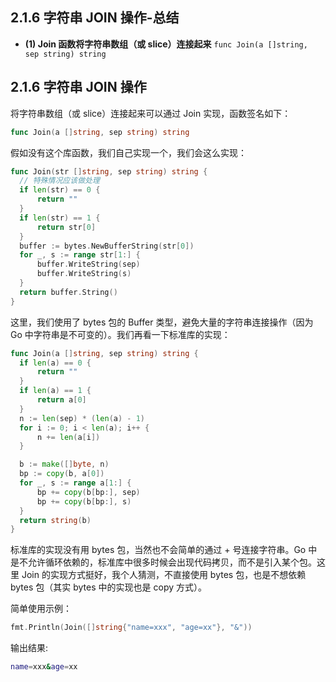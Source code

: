 ## 2.1.6 字符串 JOIN 操作-总结

- **(1) Join 函数将字符串数组（或 slice）连接起来**
  `func Join(a []string, sep string) string`

## 2.1.6 字符串 JOIN 操作

将字符串数组（或 slice）连接起来可以通过 Join 实现，函数签名如下：

```go
func Join(a []string, sep string) string
```

假如没有这个库函数，我们自己实现一个，我们会这么实现：

```go
func Join(str []string, sep string) string {
  // 特殊情况应该做处理
  if len(str) == 0 {
      return ""
  }
  if len(str) == 1 {
      return str[0]
  }
  buffer := bytes.NewBufferString(str[0])
  for _, s := range str[1:] {
      buffer.WriteString(sep)
      buffer.WriteString(s)
  }
  return buffer.String()
}
```

这里，我们使用了 bytes 包的 Buffer 类型，避免大量的字符串连接操作（因为 Go 中字符串是不可变的）。我们再看一下标准库的实现：

```go
func Join(a []string, sep string) string {
  if len(a) == 0 {
      return ""
  }
  if len(a) == 1 {
      return a[0]
  }
  n := len(sep) * (len(a) - 1)
  for i := 0; i < len(a); i++ {
      n += len(a[i])
  }

  b := make([]byte, n)
  bp := copy(b, a[0])
  for _, s := range a[1:] {
      bp += copy(b[bp:], sep)
      bp += copy(b[bp:], s)
  }
  return string(b)
}
```

标准库的实现没有用 bytes 包，当然也不会简单的通过 + 号连接字符串。Go 中是不允许循环依赖的，标准库中很多时候会出现代码拷贝，而不是引入某个包。这里 Join 的实现方式挺好，我个人猜测，不直接使用 bytes 包，也是不想依赖 bytes 包（其实 bytes 中的实现也是 copy 方式）。

简单使用示例：

```go
fmt.Println(Join([]string{"name=xxx", "age=xx"}, "&"))
```

输出结果:

```bash
name=xxx&age=xx
```
